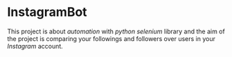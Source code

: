 # InstagramBot

This project is about *automation* with *python selenium* library and the aim of the project is comparing your followings and followers over users in your *Instagram* account. 
